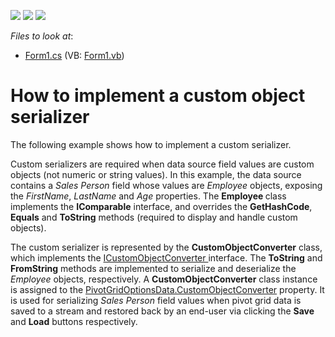 <!-- default badges list -->
![](https://img.shields.io/endpoint?url=https://codecentral.devexpress.com/api/v1/VersionRange/128582094/13.1.4%2B)
[![](https://img.shields.io/badge/Open_in_DevExpress_Support_Center-FF7200?style=flat-square&logo=DevExpress&logoColor=white)](https://supportcenter.devexpress.com/ticket/details/E2879)
[![](https://img.shields.io/badge/📖_How_to_use_DevExpress_Examples-e9f6fc?style=flat-square)](https://docs.devexpress.com/GeneralInformation/403183)
<!-- default badges end -->
<!-- default file list -->
*Files to look at*:

* [Form1.cs](./CS/XtraPivotGrid_CustomObjectConverter/Form1.cs) (VB: [Form1.vb](./VB/XtraPivotGrid_CustomObjectConverter/Form1.vb))
<!-- default file list end -->
# How to implement a custom object serializer


<p>The following example shows how to implement a custom serializer.</p>
<p>Custom serializers are required when data source field values are custom objects (not numeric or string values). In this example, the data source contains a <em>Sales Person</em> field whose values are <em>Employee</em> objects, exposing the <em>FirstName</em>, <em>LastName</em> and <em>Age</em> properties. The <strong>Employee </strong>class implements the <strong>IComparable</strong> interface, and overrides the <strong>GetHashCode</strong>, <strong>Equals</strong> and <strong>ToString</strong> methods (required to display and handle custom objects).</p>
<p>The custom serializer is represented by the <strong>CustomObjectConverter</strong> class, which implements the <a href="https://documentation.devexpress.com/#CoreLibraries/clsDevExpressUtilsSerializingHelpersICustomObjectConvertertopic">ICustomObjectConverter </a>interface. The <strong>ToString</strong> and <strong>FromString</strong> methods are implemented to serialize and deserialize the <em>Employee</em> objects, respectively. A <strong>CustomObjectConverter</strong> class instance is assigned to the <a href="https://documentation.devexpress.com/#CoreLibraries/DevExpressXtraPivotGridPivotGridOptionsData_CustomObjectConvertertopic">PivotGridOptionsData.CustomObjectConverter</a> property. It is used for serializing <em>Sales Person</em> field values when pivot grid data is saved to a stream and restored back by an end-user via clicking the <strong>Save</strong> and <strong>Load</strong> buttons respectively.</p>

<br/>


